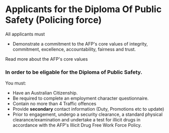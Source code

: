 # Applicants for the Diploma Of Public Safety (Policing force)

All applicants must

* Demonstrate a commitment to the AFP's core values of integrity, commitment, excellence, accountability, fairness and trust. 

Read more about the AFP's core values

### In order to be eligable for the Diploma of Public Safety.

You must:
* Have an Australian Citizenship.
* Be required to complete an employment character questionnaire.
* Contain no more than 4 Traffic offences
* Provide **secondary** contact information (Duty, Promotions etc to update)
* Prior to engagement, undergo a security clearance, a standard physical clearance/examination and undertake a test for illicit drugs in accordance with the AFP's Illicit Drug Free Work Force Policy.

